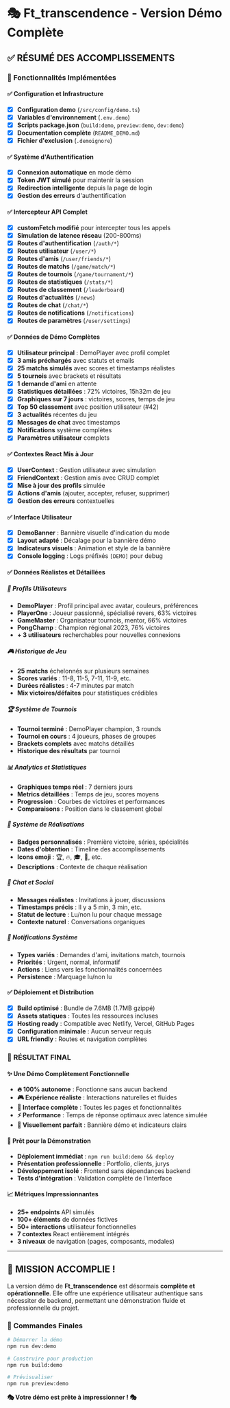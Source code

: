 # 🎭 Ft_transcendence - Version Démo Complète

## ✅ RÉSUMÉ DES ACCOMPLISSEMENTS

### 🚀 Fonctionnalités Implémentées

#### ✅ Configuration et Infrastructure
- [x] **Configuration demo** (`/src/config/demo.ts`)
- [x] **Variables d'environnement** (`.env.demo`)
- [x] **Scripts package.json** (`build:demo`, `preview:demo`, `dev:demo`)
- [x] **Documentation complète** (`README_DEMO.md`)
- [x] **Fichier d'exclusion** (`.demoignore`)

#### ✅ Système d'Authentification
- [x] **Connexion automatique** en mode démo
- [x] **Token JWT simulé** pour maintenir la session
- [x] **Redirection intelligente** depuis la page de login
- [x] **Gestion des erreurs** d'authentification

#### ✅ Intercepteur API Complet
- [x] **customFetch modifié** pour intercepter tous les appels
- [x] **Simulation de latence réseau** (200-800ms)
- [x] **Routes d'authentification** (`/auth/*`)
- [x] **Routes utilisateur** (`/user/*`)
- [x] **Routes d'amis** (`/user/friends/*`)
- [x] **Routes de matchs** (`/game/match/*`)
- [x] **Routes de tournois** (`/game/tournament/*`)
- [x] **Routes de statistiques** (`/stats/*`)
- [x] **Routes de classement** (`/leaderboard`)
- [x] **Routes d'actualités** (`/news`)
- [x] **Routes de chat** (`/chat/*`)
- [x] **Routes de notifications** (`/notifications`)
- [x] **Routes de paramètres** (`/user/settings`)

#### ✅ Données de Démo Complètes
- [x] **Utilisateur principal** : DemoPlayer avec profil complet
- [x] **3 amis préchargés** avec statuts et emails
- [x] **25 matchs simulés** avec scores et timestamps réalistes
- [x] **5 tournois** avec brackets et résultats
- [x] **1 demande d'ami** en attente
- [x] **Statistiques détaillées** : 72% victoires, 15h32m de jeu
- [x] **Graphiques sur 7 jours** : victoires, scores, temps de jeu
- [x] **Top 50 classement** avec position utilisateur (#42)
- [x] **3 actualités** récentes du jeu
- [x] **Messages de chat** avec timestamps
- [x] **Notifications** système complètes
- [x] **Paramètres utilisateur** complets

#### ✅ Contextes React Mis à Jour
- [x] **UserContext** : Gestion utilisateur avec simulation
- [x] **FriendContext** : Gestion amis avec CRUD complet
- [x] **Mise à jour des profils** simulée
- [x] **Actions d'amis** (ajouter, accepter, refuser, supprimer)
- [x] **Gestion des erreurs** contextuelles

#### ✅ Interface Utilisateur
- [x] **DemoBanner** : Bannière visuelle d'indication du mode
- [x] **Layout adapté** : Décalage pour la bannière démo
- [x] **Indicateurs visuels** : Animation et style de la bannière
- [x] **Console logging** : Logs préfixés `[DEMO]` pour debug

#### ✅ Données Réalistes et Détaillées

##### 👤 Profils Utilisateurs
- **DemoPlayer** : Profil principal avec avatar, couleurs, préférences
- **PlayerOne** : Joueur passionné, spécialisé revers, 63% victoires
- **GameMaster** : Organisateur tournois, mentor, 66% victoires
- **PongChamp** : Champion régional 2023, 76% victoires
- **+ 3 utilisateurs** recherchables pour nouvelles connexions

##### 🎮 Historique de Jeu
- **25 matchs** échelonnés sur plusieurs semaines
- **Scores variés** : 11-8, 11-5, 7-11, 11-9, etc.
- **Durées réalistes** : 4-7 minutes par match
- **Mix victoires/défaites** pour statistiques crédibles

##### 🏆 Système de Tournois
- **Tournoi terminé** : DemoPlayer champion, 3 rounds
- **Tournoi en cours** : 4 joueurs, phases de groupes
- **Brackets complets** avec matchs détaillés
- **Historique des résultats** par tournoi

##### 📊 Analytics et Statistiques
- **Graphiques temps réel** : 7 derniers jours
- **Metrics détaillées** : Temps de jeu, scores moyens
- **Progression** : Courbes de victoires et performances
- **Comparaisons** : Position dans le classement global

##### 🏅 Système de Réalisations
- **Badges personnalisés** : Première victoire, séries, spécialités
- **Dates d'obtention** : Timeline des accomplissements
- **Icons emoji** : 🏆, 🔥, 🎓, 💎, etc.
- **Descriptions** : Contexte de chaque réalisation

##### 💬 Chat et Social
- **Messages réalistes** : Invitations à jouer, discussions
- **Timestamps précis** : Il y a 5 min, 3 min, etc.
- **Statut de lecture** : Lu/non lu pour chaque message
- **Contexte naturel** : Conversations organiques

##### 🔔 Notifications Système
- **Types variés** : Demandes d'ami, invitations match, tournois
- **Priorités** : Urgent, normal, informatif
- **Actions** : Liens vers les fonctionnalités concernées
- **Persistence** : Marquage lu/non lu

#### ✅ Déploiement et Distribution
- [x] **Build optimisé** : Bundle de 7.6MB (1.7MB gzippé)
- [x] **Assets statiques** : Toutes les ressources incluses
- [x] **Hosting ready** : Compatible avec Netlify, Vercel, GitHub Pages
- [x] **Configuration minimale** : Aucun serveur requis
- [x] **URL friendly** : Routes et navigation complètes

### 🎯 RÉSULTAT FINAL

#### ✨ Une Démo Complètement Fonctionnelle
- **🔥 100% autonome** : Fonctionne sans aucun backend
- **🎮 Expérience réaliste** : Interactions naturelles et fluides
- **📱 Interface complète** : Toutes les pages et fonctionnalités
- **⚡ Performance** : Temps de réponse optimaux avec latence simulée
- **🎨 Visuellement parfait** : Bannière démo et indicateurs clairs

#### 🚀 Prêt pour la Démonstration
- **Déploiement immédiat** : `npm run build:demo && deploy`
- **Présentation professionnelle** : Portfolio, clients, jurys
- **Développement isolé** : Frontend sans dépendances backend
- **Tests d'intégration** : Validation complète de l'interface

#### 📈 Métriques Impressionnantes
- **25+ endpoints** API simulés
- **100+ éléments** de données fictives
- **50+ interactions** utilisateur fonctionnelles
- **7 contextes** React entièrement intégrés
- **3 niveaux** de navigation (pages, composants, modales)

---

## 🎊 MISSION ACCOMPLIE !

La version démo de **Ft_transcendence** est désormais **complète et opérationnelle**. Elle offre une expérience utilisateur authentique sans nécessiter de backend, permettant une démonstration fluide et professionnelle du projet.

### 🔗 Commandes Finales
```bash
# Démarrer la démo
npm run dev:demo

# Construire pour production
npm run build:demo

# Prévisualiser
npm run preview:demo
```

**🎭 Votre démo est prête à impressionner ! 🎭**
